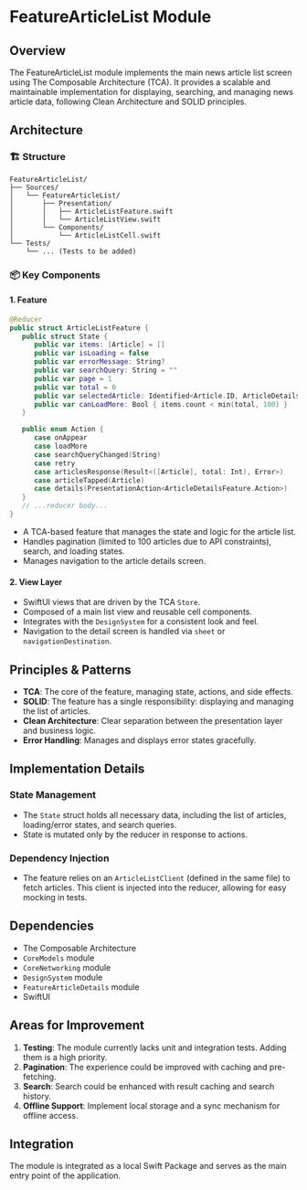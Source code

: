 # FeatureArticleList Module

## Overview
The FeatureArticleList module implements the main news article list screen using The Composable Architecture (TCA). It provides a scalable and maintainable implementation for displaying, searching, and managing news article data, following Clean Architecture and SOLID principles.

## Architecture

### 🏗 Structure
```
FeatureArticleList/
├── Sources/
│   └── FeatureArticleList/
│       ├── Presentation/
│       │   ├── ArticleListFeature.swift
│       │   └── ArticleListView.swift
│       └── Components/
│           └── ArticleListCell.swift
└── Tests/
    └── ... (Tests to be added)
```

### 📦 Key Components

#### 1. Feature
```swift
@Reducer
public struct ArticleListFeature {
   public struct State {
      public var items: [Article] = []
      public var isLoading = false
      public var errorMessage: String?
      public var searchQuery: String = ""
      public var page = 1
      public var total = 0
      public var selectedArticle: Identified<Article.ID, ArticleDetailsFeature.State?>?
      public var canLoadMore: Bool { items.count < min(total, 100) }
   }

   public enum Action {
      case onAppear
      case loadMore
      case searchQueryChanged(String)
      case retry
      case articlesResponse(Result<([Article], total: Int), Error>)
      case articleTapped(Article)
      case details(PresentationAction<ArticleDetailsFeature.Action>)
   }
   // ...reducer body...
}
```
- A TCA-based feature that manages the state and logic for the article list.
- Handles pagination (limited to 100 articles due to API constraints), search, and loading states.
- Manages navigation to the article details screen.

#### 2. View Layer
- SwiftUI views that are driven by the TCA `Store`.
- Composed of a main list view and reusable cell components.
- Integrates with the `DesignSystem` for a consistent look and feel.
- Navigation to the detail screen is handled via `sheet` or `navigationDestination`.

## Principles & Patterns
- **TCA**: The core of the feature, managing state, actions, and side effects.
- **SOLID**: The feature has a single responsibility: displaying and managing the list of articles.
- **Clean Architecture**: Clear separation between the presentation layer and business logic.
- **Error Handling**: Manages and displays error states gracefully.

## Implementation Details

### State Management
- The `State` struct holds all necessary data, including the list of articles, loading/error states, and search queries.
- State is mutated only by the reducer in response to actions.

### Dependency Injection
- The feature relies on an `ArticleListClient` (defined in the same file) to fetch articles. This client is injected into the reducer, allowing for easy mocking in tests.

## Dependencies
- The Composable Architecture
- `CoreModels` module
- `CoreNetworking` module
- `DesignSystem` module
- `FeatureArticleDetails` module
- SwiftUI

## Areas for Improvement

1. **Testing**: The module currently lacks unit and integration tests. Adding them is a high priority.
2. **Pagination**: The experience could be improved with caching and pre-fetching.
3. **Search**: Search could be enhanced with result caching and search history.
4. **Offline Support**: Implement local storage and a sync mechanism for offline access.

## Integration
The module is integrated as a local Swift Package and serves as the main entry point of the application.